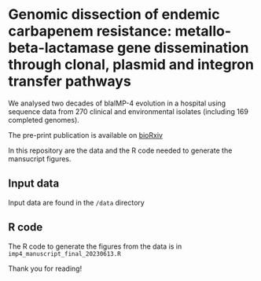 # Genomic dissection of endemic carbapenem resistance: metallo-beta-lactamase gene dissemination through clonal, plasmid and integron transfer pathways
We analysed two decades of blaIMP-4 evolution in a hospital using sequence data from 270 clinical and environmental isolates (including 169 completed genomes).

The pre-print publication is available on [bioRxiv](https://www.biorxiv.org/content/10.1101/2023.03.25.534241v1)

In this repository are the data and the R code needed to generate the mansucript figures.

## Input data
Input data are found in the `/data` directory

## R code
The R code to generate the figures from the data is in `imp4_manuscript_final_20230613.R`

Thank you for reading!
